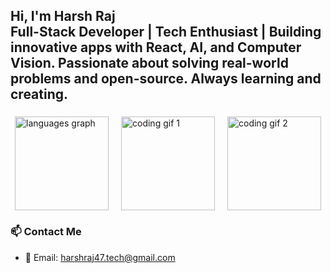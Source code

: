 <h2 align="left">Hi, I'm Harsh Raj<br>Full-Stack Developer | Tech Enthusiast | Building innovative apps with React, AI, and Computer Vision. Passionate about solving real-world problems and open-source. Always learning and creating.</h2>

###

<div style="display: flex; align-items: center; justify-content: center; gap: 20px; flex-wrap: wrap;">
  <img src="https://github-readme-stats.vercel.app/api/top-langs?username=Zyrus-47&locale=en&hide_title=false&layout=compact&card_width=320&langs_count=5&theme=dracula&hide_border=false" height="150" alt="languages graph" />
  
  <img src="https://media0.giphy.com/media/v1.Y2lkPTc5MGI3NjExeGJvaHhxb2RoOGE2ZnR0dzgwdzc1NGZsdmkwNWpzdjF0YzZuMXMxdSZlcD12MV9pbnRlcm5hbF9naWZfYnlfaWQmY3Q9Zw/qgQUggAC3Pfv687qPC/giphy.gif" height="150" alt="coding gif 1" />
  
  <img src="https://media4.giphy.com/media/v1.Y2lkPTc5MGI3NjExeGkya3R5a3p0d204ZGJ1OWVwbTZnbnR4dzRwaHRyN3prcmN5aDN6aSZlcD12MV9pbnRlcm5hbF9naWZfYnlfaWQmY3Q9Zw/l7zabeVIt16efVp6wg/giphy.gif" height="150" alt="coding gif 2" />
</div>

### 📫 Contact Me

- 📧 Email: [harshraj47.tech@gmail.com](mailto:harshraj47.tech@gmail.com)
